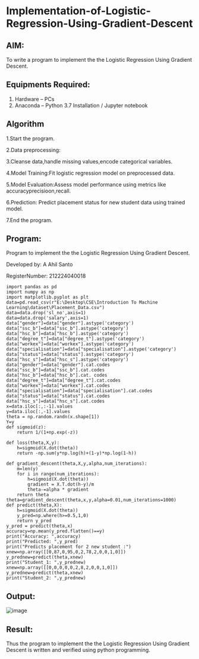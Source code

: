 # Implementation-of-Logistic-Regression-Using-Gradient-Descent

## AIM:
To write a program to implement the the Logistic Regression Using Gradient Descent.

## Equipments Required:
1. Hardware – PCs
2. Anaconda – Python 3.7 Installation / Jupyter notebook

## Algorithm

1.Start the program.

2.Data preprocessing:

3.Cleanse data,handle missing values,encode categorical variables.

4.Model Training:Fit logistic regression model on preprocessed data.

5.Model Evaluation:Assess model performance using metrics like accuracyprecisioon,recall.

6.Prediction: Predict placement status for new student data using trained model.

7.End the program.

## Program:
Program to implement the the Logistic Regression Using Gradient Descent.

Developed by: A Ahil Santo

RegisterNumber: 212224040018

```
import pandas as pd 
import numpy as np 
import matplotlib.pyplot as plt 
data=pd.read_csv(r"E:\Desktop\CSE\Introduction To Machine Learning\dataset\Placement_Data.csv")
data=data.drop('sl_no',axis=1) 
data=data.drop('salary',axis=1) 
data["gender"]=data["gender"].astype('category') 
data["ssc_b"]=data["ssc_b"].astype('category') 
data["hsc_b"]=data["hsc_b"].astype('category') 
data["degree_t"]=data["degree_t"].astype('category') 
data["workex"]=data["workex"].astype('category') 
data["specialisation"]=data["specialisation"].astype('category') 
data["status"]=data["status"].astype('category') 
data["hsc_s"]=data["hsc_s"].astype('category') 
data["gender"]=data["gender"].cat.codes 
data["ssc_b"]=data["ssc_b"].cat.codes 
data["hsc_b"]=data["hsc_b"].cat. codes
data["degree_t"]=data["degree_t"].cat.codes 
data["workex"]=data["workex"].cat.codes 
data["specialisation"]=data["specialisation"].cat.codes 
data["status"]=data["status"].cat.codes 
data["hsc_s"]=data["hsc_s"].cat.codes 
x=data.iloc[:,:-1].values 
y=data.iloc[:,-1].values
theta = np.random.randn(x.shape[1]) 
Y=y 
def sigmoid(z): 
    return 1/(1+np.exp(-z))
    
def loss(theta,X,y): 
    h=sigmoid(X.dot(theta))
    return -np.sum(y*np.log(h)+(1-y)*np.log(1-h)) 
    
def gradient_descent(theta,X,y,alpha,num_iterations): 
    m=len(y)
    for i in range(num_iterations): 
        h=sigmoid(X.dot(theta)) 
        gradient = X.T.dot(h-y)/m 
        theta-=alpha * gradient 
    return theta
theta=gradient_descent(theta,x,y,alpha=0.01,num_iterations=1000) 
def predict(theta,X): 
    h=sigmoid(X.dot(theta)) 
    y_pred=np.where(h>=0.5,1,0) 
    return y_pred 
y_pred = predict(theta,x) 
accuracy=np.mean(y_pred.flatten()==y)
print("Accuracy: ",accuracy) 
print("Predicted: ",y_pred)
print("Predicts placement for 2 new student :")
xnew=np.array([[0,87,0,95,0,2,78,2,0,0,1,0]]) 
y_prednew=predict(theta,xnew) 
print("Student_1: ",y_prednew) 
xnew=np.array([[0,0,0,0,0,2,8,2,0,0,1,0]]) 
y_prednew=predict(theta,xnew) 
print("Student_2: ",y_prednew)

```

## Output:

![image](https://github.com/user-attachments/assets/aaf70825-b869-4b8a-8626-4aeaaf7c843a)

## Result:
Thus the program to implement the the Logistic Regression Using Gradient Descent is written and verified using python programming.

